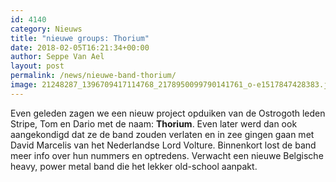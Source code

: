 ```yaml
---
id: 4140
category: Nieuws
title: "nieuwe groups: Thorium"
date: 2018-02-05T16:21:34+00:00
author: Seppe Van Ael
layout: post
permalink: /news/nieuwe-band-thorium/
image: 21248287_1396709417114768_2178950099790141761_o-e1517847428383.jpg
---
```

Even geleden zagen we een nieuw project opduiken van de Ostrogoth leden Stripe, Tom en Dario met de naam: **Thorium**. Even later werd dan ook aangekondigd dat ze de band zouden verlaten en in zee gingen gaan met David Marcelis van het Nederlandse Lord Volture. Binnenkort lost de band meer info over hun nummers en optredens. Verwacht een nieuwe Belgische heavy, power metal band die het lekker old-school aanpakt.
